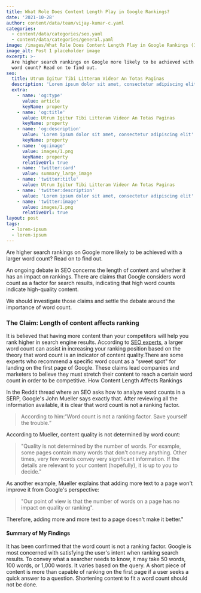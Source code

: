 ```yaml
---
title: What Role Does Content Length Play in Google Rankings?
date: '2021-10-28'
author: content/data/team/vijay-kumar-c.yaml
categories:
  - content/data/categories/seo.yaml
  - content/data/categories/general.yaml
image: /images/What Role Does Content Length Play in Google Rankings (1).jpg
image_alt: Post 1 placeholder image
excerpt: >-
  Are higher search rankings on Google more likely to be achieved with a larger
  word count? Read on to find out.
seo:
  title: Utrum Igitur Tibi Litteram Videor An Totas Paginas
  description: 'Lorem ipsum dolor sit amet, consectetur adipiscing elit'
  extra:
    - name: 'og:type'
      value: article
      keyName: property
    - name: 'og:title'
      value: Utrum Igitur Tibi Litteram Videor An Totas Paginas
      keyName: property
    - name: 'og:description'
      value: 'Lorem ipsum dolor sit amet, consectetur adipiscing elit'
      keyName: property
    - name: 'og:image'
      value: images/1.png
      keyName: property
      relativeUrl: true
    - name: 'twitter:card'
      value: summary_large_image
    - name: 'twitter:title'
      value: Utrum Igitur Tibi Litteram Videor An Totas Paginas
    - name: 'twitter:description'
      value: 'Lorem ipsum dolor sit amet, consectetur adipiscing elit'
    - name: 'twitter:image'
      value: images/1.png
      relativeUrl: true
layout: post
tags:
  - lorem-ipsum
  - lorem-ipsum
---
```

Are higher search rankings on Google more likely to be achieved with a larger word count? Read on to find out.

An ongoing debate in SEO concerns the length of content and whether it has an impact on rankings. There are claims that Google considers word count as a factor for search results, indicating that high word counts indicate high-quality content.

We should investigate those claims and settle the debate around the importance of word count.

### **The Claim: Length of content affects ranking**

It is believed that having more content than your competitors will help you rank higher in search engine results. According to [SEO experts](https://www.seoexpertbengaluru.com/), a larger word count can assist in increasing your ranking position based on the theory that word count is an indicator of content quality.There are some experts who recommend a specific word count as a "sweet spot" for landing on the first page of Google. These claims lead companies and marketers to believe they must stretch their content to reach a certain word count in order to be competitive. How Content Length Affects Rankings

In the Reddit thread where an SEO asks how to analyze word counts in a SERP, Google's John Mueller says exactly that. After reviewing all the information available, it is clear that word count is not a ranking factor.

> According to him:“Word count is not a ranking factor. Save yourself the trouble.”

According to Mueller, content quality is not determined by word count:

> "Quality is not determined by the number of words. For example, some pages contain many words that don't convey anything. Other times, very few words convey very significant information. If the details are relevant to your content (hopefully), it is up to you to decide."

As another example, Mueller explains that adding more text to a page won't improve it from Google's perspective:

> "Our point of view is that the number of words on a page has no impact on quality or ranking".

Therefore, adding more and more text to a page doesn't make it better."

#### **Summary of My Findings**

It has been confirmed that the word count is not a ranking factor. Google is most concerned with satisfying the user's intent when ranking search results. To convey what a searcher needs to know, it may take 50 words, 100 words, or 1,000 words. It varies based on the query. A short piece of content is more than capable of ranking on the first page if a user seeks a quick answer to a question. Shortening content to fit a word count should not be done.
